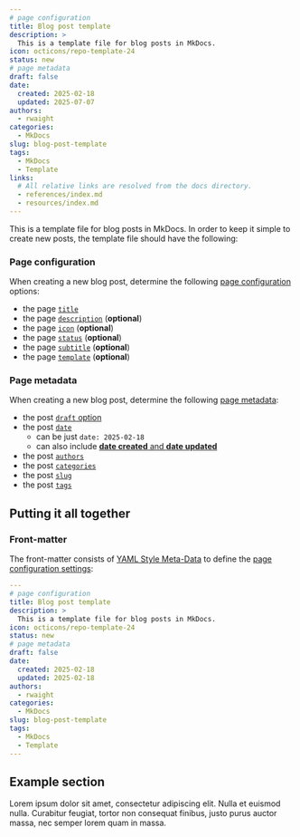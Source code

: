```yaml
---
# page configuration
title: Blog post template
description: >
  This is a template file for blog posts in MkDocs.
icon: octicons/repo-template-24
status: new
# page metadata
draft: false
date:
  created: 2025-02-18
  updated: 2025-07-07
authors:
  - rwaight
categories:
  - MkDocs
slug: blog-post-template
tags:
  - MkDocs
  - Template
links:
  # All relative links are resolved from the docs directory.
  - references/index.md
  - resources/index.md
---
```


<!---  # Blog post template  --->
<!---  do not put an actual 'heading 1' if it is the same as the title  --->

This is a template file for blog posts in MkDocs.  In order to keep it simple to create new posts, the template file should have the following:

<!--- 
- The page **front-matter** section, which includes:
    - Page configuration
    - Page metadata
- Standard category (or categories)
- Standard tag(s)
 --->

### Page configuration

When creating a new blog post, determine the following [page configuration](https://squidfunk.github.io/mkdocs-material/reference/) options:

- the page [`title`](https://squidfunk.github.io/mkdocs-material/reference/#setting-the-page-title)
- the page [`description`](https://squidfunk.github.io/mkdocs-material/reference/#setting-the-page-description) (**optional**)
- the page [`icon`](https://squidfunk.github.io/mkdocs-material/reference/#setting-the-page-icon) (**optional**)
- the page [`status`](https://squidfunk.github.io/mkdocs-material/reference/#setting-the-page-status) (**optional**)
- the page [`subtitle`](https://squidfunk.github.io/mkdocs-material/reference/#setting-the-page-subtitle) (**optional**)
- the page [`template`](https://squidfunk.github.io/mkdocs-material/reference/#setting-the-page-template) (**optional**)


### Page metadata

When creating a new blog post, determine the following [page metadata](https://squidfunk.github.io/mkdocs-material/plugins/blog/#metadata):

- the post [`draft` option](https://squidfunk.github.io/mkdocs-material/plugins/blog/#meta.draft)
- the post [`date`](https://squidfunk.github.io/mkdocs-material/plugins/blog/#meta.date)
    - can be just `date: 2025-02-18`
    - can also include [**date created** and **date updated**](https://squidfunk.github.io/mkdocs-material/plugins/blog/#meta.date-update-date)
- the post [`authors`](https://squidfunk.github.io/mkdocs-material/plugins/blog/#meta.authors)
- the post [`categories`](https://squidfunk.github.io/mkdocs-material/plugins/blog/#meta.categories)
- the post [`slug`](https://squidfunk.github.io/mkdocs-material/plugins/blog/#meta.slug)
- the post [`tags`](https://squidfunk.github.io/mkdocs-material/plugins/tags/#meta.tags)


## Putting it all together

### Front-matter

The front-matter consists of [YAML Style Meta-Data](https://www.mkdocs.org/user-guide/writing-your-docs/#yaml-style-meta-data) to define the [page configuration settings](https://squidfunk.github.io/mkdocs-material/reference/):
````yaml
---
# page configuration
title: Blog post template
description: >
  This is a template file for blog posts in MkDocs.
icon: octicons/repo-template-24
status: new
# page metadata
draft: false
date:
  created: 2025-02-18
  updated: 2025-02-18
authors:
  - rwaight
categories:
  - MkDocs
slug: blog-post-template
tags:
  - MkDocs
  - Template
---
````

## Example section

Lorem ipsum dolor sit amet, consectetur adipiscing elit. Nulla et euismod
nulla. Curabitur feugiat, tortor non consequat finibus, justo purus auctor
massa, nec semper lorem quam in massa.

<!--  example comment here  -->
<!--- another example comment --->

<!---  ...  --->
